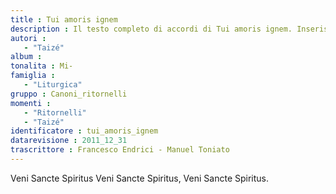 ```yaml
--- 
title : Tui amoris ignem
description : Il testo completo di accordi di Tui amoris ignem. Inseriscila nel tuo canzoniere!
autori : 
   - "Taizé"
album : 
tonalita : Mi-
famiglia : 
   - "Liturgica"
gruppo : Canoni_ritornelli
momenti : 
   - "Ritornelli"
   - "Taizé"
identificatore : tui_amoris_ignem
datarevisione : 2011_12_31
trascrittore : Francesco Endrici - Manuel Toniato
--- 
```




Veni Sancte Spiritus 
Veni Sancte Spiritus, Veni Sancte Spiritus.



